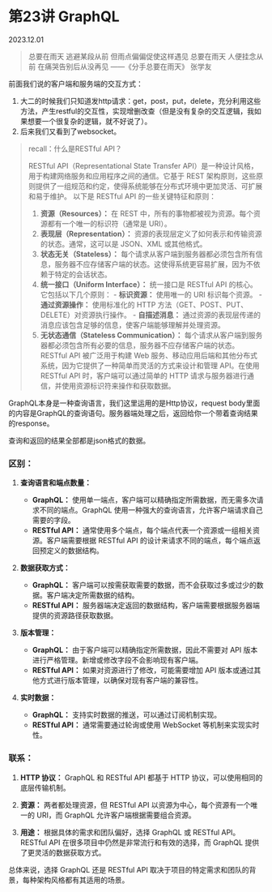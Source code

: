 # 第23讲 GraphQL

2023.12.01

> 总要在雨天 逃避某段从前
> 但雨点偏偏促使这样遇见
> 总要在雨天 人便挂念从前
> 在痛哭告别后从没再见
> ——《分手总要在雨天》 张学友


前面我们说的客户端和服务端的交互方式：
1. 大二的时候我们只知道发http请求：get，post，put，delete，充分利用这些方法，产生restful的交互性，实现增删改查（但是没有复杂的交互逻辑，我如果想要一个很复杂的逻辑，就不好说了）。
2. 后来我们又看到了websocket。

> recall：什么是RESTful API？
>
> RESTful API（Representational State Transfer API）是一种设计风格，用于构建网络服务和应用程序之间的通信。它基于 REST 架构原则，这些原则提供了一组规范和约定，使得系统能够在分布式环境中更加灵活、可扩展和易于维护。
以下是 RESTful API 的一些关键特征和原则：
>1. **资源（Resources）：** 在 REST 中，所有的事物都被视为资源。每个资源都有一个唯一的标识符（通常是 URI）。
>2. **表现层（Representation）：** 资源的表现层定义了如何表示和传输资源的状态。通常，这可以是 JSON、XML 或其他格式。
>3. **状态无关（Stateless）：** 每个请求从客户端到服务器都必须包含所有信息，服务器不应存储客户端的状态。这使得系统更容易扩展，因为不依赖于特定的会话状态。
>4. **统一接口（Uniform Interface）：** 统一接口是 RESTful API 的核心。它包括以下几个原则：
    - **标识资源：** 使用唯一的 URI 标识每个资源。
    - **通过资源操作：** 使用标准化的 HTTP 方法（GET、POST、PUT、DELETE）对资源执行操作。
    - **自描述消息：** 通过资源的表现层传递的消息应该包含足够的信息，使客户端能够理解并处理资源。
>5. **无状态通信（Stateless Communication）：** 每个请求从客户端到服务器都必须包含所有必要的信息，服务器不应存储客户端的状态。
RESTful API 被广泛用于构建 Web 服务、移动应用后端和其他分布式系统，因为它提供了一种简单而灵活的方式来设计和管理 API。在使用 RESTful API 时，客户端可以通过简单的 HTTP 请求与服务器进行通信，并使用资源标识符来操作和获取数据。


GraphQL本身是一种查询语言，我们这里运用的是Http协议，request body里面的内容是GraphQL的查询语句。服务器端处理之后，返回给你一个带着查询结果的response。

查询和返回的结果全部都是json格式的数据。

### 区别：

1. **查询语言和端点数量：**
   - **GraphQL：** 使用单一端点，客户端可以精确指定所需数据，而无需多次请求不同的端点。GraphQL 使用一种强大的查询语言，允许客户端请求自己需要的字段。
   - **RESTful API：** 通常使用多个端点，每个端点代表一个资源或一组相关资源。客户端需要根据 RESTful API 的设计来请求不同的端点，每个端点返回预定义的数据结构。

2. **数据获取方式：**
   - **GraphQL：** 客户端可以按需获取需要的数据，而不会获取过多或过少的数据。客户端决定所需数据的结构。
   - **RESTful API：** 服务器端决定返回的数据结构，客户端需要根据服务器端提供的资源路径获取数据。

3. **版本管理：**
   - **GraphQL：** 由于客户端可以精确指定所需数据，因此不需要对 API 版本进行严格管理。新增或修改字段不会影响现有客户端。
   - **RESTful API：** 如果对资源进行了修改，可能需要增加 API 版本或通过其他方式进行版本管理，以确保对现有客户端的兼容性。

4. **实时数据：**
   - **GraphQL：** 支持实时数据的推送，可以通过订阅机制实现。
   - **RESTful API：** 通常需要通过轮询或使用 WebSocket 等机制来实现实时性。

### 联系：

1. **HTTP 协议：** GraphQL 和 RESTful API 都基于 HTTP 协议，可以使用相同的底层传输机制。

2. **资源：** 两者都处理资源，但 RESTful API 以资源为中心，每个资源有一个唯一的 URI，而 GraphQL 允许客户端根据需要组合资源。

3. **用途：** 根据具体的需求和团队偏好，选择 GraphQL 或 RESTful API。RESTful API 在很多项目中仍然是非常流行和有效的选择，而 GraphQL 提供了更灵活的数据获取方式。

总体来说，选择 GraphQL 还是 RESTful API 取决于项目的特定需求和团队的背景，每种架构风格都有其适用的场景。
